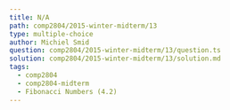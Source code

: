 ```yaml
---
title: N/A
path: comp2804/2015-winter-midterm/13
type: multiple-choice
author: Michiel Smid
question: comp2804/2015-winter-midterm/13/question.ts
solution: comp2804/2015-winter-midterm/13/solution.md
tags:
  - comp2804
  - comp2804-midterm
  - Fibonacci Numbers (4.2)
---
```


